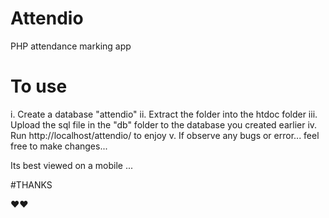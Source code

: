 # Attendio
PHP attendance marking app

# To use
i.    Create a database "attendio"
ii.   Extract the folder into the htdoc folder
iii.  Upload the sql file in the "db" folder to the database you created earlier
iv.   Run http://localhost/attendio/ to enjoy
v.    If observe any bugs or error... feel free to make changes...

Its best viewed on a mobile ...

#THANKS

❤❤

